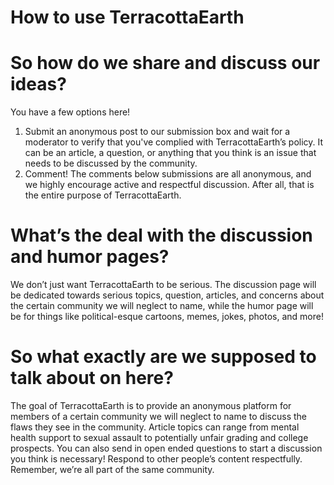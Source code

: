 # How to use TerracottaEarth

# So how do we share and discuss our ideas? 
You have a few options here!
1. Submit an anonymous post to our submission box and wait for a moderator to verify that you've complied with TerracottaEarth’s policy. It can be an article, a question, or anything that you think is an issue that needs to be discussed by the community.
2. Comment! The comments below submissions are all anonymous, and we highly encourage active and respectful discussion. After all, that is the entire purpose of TerracottaEarth.

# What’s the deal with the discussion and humor pages?
We don’t just want TerracottaEarth to be serious. The discussion page will be dedicated towards serious topics, question, articles, and concerns about the certain community we will neglect to name, while the humor page will be for things like political-esque cartoons, memes, jokes, photos, and more!

# So what exactly are we supposed to talk about on here?
The goal of TerracottaEarth is to provide an anonymous platform for  members of a certain community we will neglect to name to discuss the flaws they see in the community. Article topics can range from mental health support to sexual assault to potentially unfair grading and college prospects. You can also send in open ended questions to start a discussion you think is necessary! Respond to other people’s content respectfully. Remember, we’re all part of the same community.
